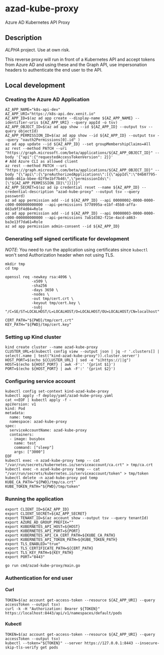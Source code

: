 # azad-kube-proxy
Azure AD Kubernetes API Proxy

## Description

*ALPHA* project. Use at own risk.

This reverse proxy will run in front of a Kubernetes API and accept tokens from Azure AD and using these and the Graph API, use impersonation headers to authenticate the end user to the API.

## Local development

### Creating the Azure AD Application

```shell
AZ_APP_NAME="k8s-api-dev"
AZ_APP_URI="https://k8s-api.dev.xenit.io"
AZ_APP_ID=$(az ad app create --display-name ${AZ_APP_NAME} --identifier-uris ${AZ_APP_URI} --query appId -o tsv)
AZ_APP_OBJECT_ID=$(az ad app show --id ${AZ_APP_ID} --output tsv --query objectId)
AZ_APP_PERMISSION_ID=$(az ad app show --id ${AZ_APP_ID} --output tsv --query "oauth2Permissions[0].id" )
az ad app update --id ${AZ_APP_ID} --set groupMembershipClaims=All
az rest --method PATCH --uri "https://graph.microsoft.com/beta/applications/${AZ_APP_OBJECT_ID}" --body '{"api":{"requestedAccessTokenVersion": 2}}'
# Add Azure CLI as allowed client
az rest --method PATCH --uri "https://graph.microsoft.com/beta/applications/${AZ_APP_OBJECT_ID}" --body "{\"api\":{\"preAuthorizedApplications\":[{\"appId\":\"04b07795-8ddb-461a-bbee-02f9e1bf7b46\",\"permissionIds\":[\"${AZ_APP_PERMISSION_ID}\"]}]}}"
AZ_APP_SECRET=$(az ad sp credential reset --name ${AZ_APP_ID} --credential-description "azad-kube-proxy" --output tsv --query password)
az ad app permission add --id ${AZ_APP_ID} --api 00000002-0000-0000-c000-000000000000 --api-permissions 5778995a-e1bf-45b8-affa-663a9f3f4d04=Role
az ad app permission add --id ${AZ_APP_ID} --api 00000003-0000-0000-c000-000000000000 --api-permissions 7ab1d382-f21e-4acd-a863-ba3e13f7da61=Role
az ad app permission admin-consent --id ${AZ_APP_ID}
```

### Generating self signed certificate for development

*NOTE*: You need to run the application using certificates since `kubectl` won't send Authorization header when not using TLS.

```shell
mkdir tmp
cd tmp

openssl req -newkey rsa:4096 \
            -x509 \
            -sha256
            -days 3650 \
            -nodes \
            -out tmp/cert.crt \
            -keyout tmp/cert.key \
            -subj "/C=SE/ST=LOCALHOST/L=LOCALHOST/O=LOCALHOST/OU=LOCALHOST/CN=localhost"

CERT_PATH="${PWD}/tmp/cert.crt"
KEY_PATH="${PWD}/tmp/cert.key"
```

### Setting up Kind cluster

```shell
kind create cluster --name azad-kube-proxy
CLUSTER_URL=$(kubectl config view --output json | jq -r '.clusters[] | select(.name | test("kind-azad-kube-proxy")).cluster.server')
HOST_PORT=$(echo ${CLUSTER_URL} | sed -e "s|https://||g")
HOST=$(echo ${HOST_PORT} | awk -F':' '{print $1}')
PORT=$(echo ${HOST_PORT} | awk -F':' '{print $2}')
```

### Configuring service account

```shell
kubectl config set-context kind-azad-kube-proxy
kubectl apply -f deploy/yaml/azad-kube-proxy.yaml
cat <<EOF | kubectl apply -f -
apiVersion: v1
kind: Pod
metadata:
  name: temp
  namespace: azad-kube-proxy
spec:
  serviceAccountName: azad-kube-proxy
  containers:
  - image: busybox
    name: test
    command: ["sleep"]
    args: ["3000"]
EOF
kubectl exec -n azad-kube-proxy temp -- cat "/var/run/secrets/kubernetes.io/serviceaccount/ca.crt" > tmp/ca.crt
kubectl exec -n azad-kube-proxy temp -- cat "/var/run/secrets/kubernetes.io/serviceaccount/token" > tmp/token
kubectl delete -n azad-kube-proxy pod temp
KUBE_CA_PATH="${PWD}/tmp/ca.crt"
KUBE_TOKEN_PATH="${PWD}/tmp/token"
```

### Running the application

```shell
export CLIENT_ID=${AZ_APP_ID}
export CLIENT_SECRET=${AZ_APP_SECRET}
export TENANT_ID=$(az account show --output tsv --query tenantId)
export AZURE_AD_GROUP_PREFIX=""
export KUBERNETES_API_HOST=${HOST}
export KUBERNETES_API_PORT=${PORT}
export KUBERNETES_API_CA_CERT_PATH=${KUBE_CA_PATH}
export KUBERNETES_API_TOKEN_PATH=${KUBE_TOKEN_PATH}
export TLS_ENABLED="true"
export TLS_CERTIFICATE_PATH=${CERT_PATH}
export TLS_KEY_PATH=${KEY_PATH}
export PORT="8443"

go run cmd/azad-kube-proxy/main.go
```

### Authentication for end user

#### Curl

```shell
TOKEN=$(az account get-access-token --resource ${AZ_APP_URI} --query accessToken --output tsv)
curl -k -H "Authorization: Bearer ${TOKEN}" https://localhost:8443/api/v1/namespaces/default/pods
```

#### Kubectl

```shell
TOKEN=$(az account get-access-token --resource ${AZ_APP_URI} --query accessToken --output tsv)
kubectl --token="${TOKEN}" --server https://127.0.0.1:8443 --insecure-skip-tls-verify get pods
```